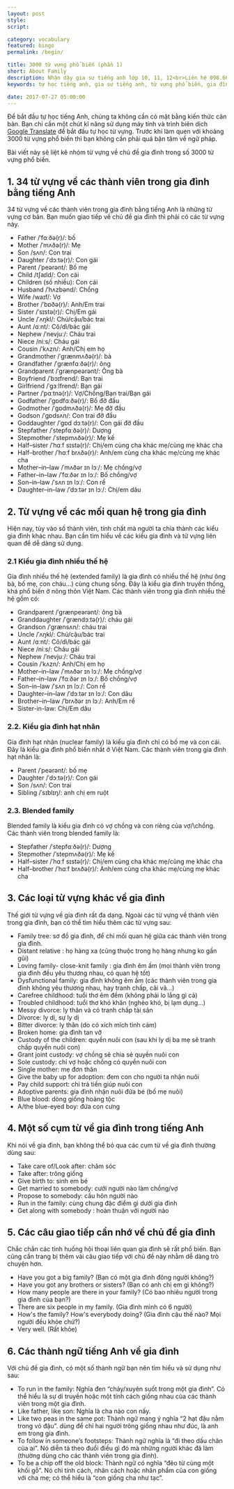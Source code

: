 ```yaml
---
layout: post
style:
script:

category: vocabulary
featured: bingo
permalink: /begin/

title: 3000 từ vựng phổ biến (phần 1)
short: About Family
description: Nhận dậy gia sư tiếng anh lớp 10, 11, 12<br>Liên hệ 098.66.77.99.3<br>Anh Thịnh
keywords: tự học tiếng anh, gia sư tiếng anh, từ vựng phổ biến, gia đình, vocabulary, family

date: 2017-07-27 05:00:00
---
```


Để bắt đầu tự học tiếng Anh, chúng ta không cần có mặt bằng kiến thức căn bản. Bạn chỉ cần
một chút kĩ năng sử dụng máy tính và trình biên dịch [Google Translate](https://translate.google.com.vn/?hl=en&sl=auto&tl=vi&op=translate) để bắt đầu tự học từ vựng. Trước khi làm quen với khoảng 3000 từ vựng phổ biến
thì bạn không cần phải quá bận tâm về ngữ pháp.

Bài viết này sẽ liệt kê nhóm từ vựng về chủ đề gia đình trong số 3000 từ vựng phổ biến.

## 1. 34 từ vựng về các thành viên trong gia đình bằng tiếng Anh

34 từ vựng về các thành viên trong gia đình bằng tiếng Anh là những từ vựng cơ bản. 
Bạn muốn giao tiếp về chủ đề gia đình thì phải có các từ vựng này.

- Father /ˈfɑːðə(r)/: bố
- Mother /ˈmʌðə(r)/: Mẹ
- Son /sʌn/: Con trai
- Daughter /ˈdɔːtə(r)/: Con gái
- Parent /ˈpeərənt/: Bố mẹ
- Child /tʃaɪld/: Con cái
- Children (số nhiều): Con cái
- Husband /ˈhʌzbənd/: Chồng
- Wife /waɪf/: Vợ
- Brother /ˈbɒðə(r)/: Anh/Em trai
- Sister /ˈsɪstə(r)/: Chị/Em gái
- Uncle /ˈʌŋkl/: Chú/cậu/bác trai
- Aunt /ɑːnt/: Cô/dì/bác gái
- Nephew /ˈnevjuː/: Cháu trai
- Niece /niːs/: Cháu gái
- Cousin /ˈkʌzn/: Anh/Chị em họ
- Grandmother /ˈɡrænmʌðə(r)/: bà
- Grandfather /ˈɡrænfɑːðə(r)/: ông
- Grandparent /ˈɡrænpeərənt/: Ông bà
- Boyfriend /ˈbɔɪfrend/: Bạn trai
- Girlfriend /ˈɡɜːlfrend/: Bạn gái
- Partner /ˈpɑːtnə(r)/: Vợ/Chồng/Bạn trai/Bạn gái
- Godfather /ˈɡɒdfɑːðə(r)/: Bố đỡ đầu
- Godmother /ˈɡɒdmʌðə(r)/: Mẹ đỡ đầu
- Godson /ˈɡɒdsʌn/: Con trai đỡ đầu
- Goddaughter /ˈɡɒd dɔːtə(r)/: Con gái đỡ đầu
- Stepfather /ˈstepfɑːðə(r)/: Dượng
- Stepmother /ˈstepmʌðə(r)/: Mẹ kế
- Half–sister /ˈhɑːf sɪstə(r)/: Chị/em cùng cha khác mẹ/cùng mẹ khác cha
- Half–brother /ˈhɑːf brʌðə(r)/: Anh/em cùng cha khác mẹ/cùng mẹ khác cha
- Mother–in–law /ˈmʌðər ɪn lɔː/: Mẹ chồng/vợ
- Father–in–law /ˈfɑːðər ɪn lɔː/:  Bố chồng/vợ
- Son–in–law /ˈsʌn ɪn lɔː/: Con rể
- Daughter–in–law /ˈdɔːtər ɪn lɔː/: Chị/em dâu

## 2. Từ vựng về các mối quan hệ trong gia đình

Hiện nay, tùy vào số thành viên, tính chất mà người ta chia thành các kiểu gia đình khác nhau.
Bạn cần tìm hiểu về các kiểu gia đình và từ vựng liên quan để dễ dàng sử dụng.

### 2.1 Kiểu gia đình nhiều thế hệ

Gia đình nhiều thế hệ (extended family) là gia đình có nhiều thế hệ (như ông bà, bố mẹ, con cháu…)
cùng chung sống. Đây là kiểu gia đình truyền thống, khá phổ biến ở nông thôn Việt Nam.
Các thành viên trong gia đình nhiều thế hệ gồm có:

- Grandparent /ˈɡrænpeərənt/: ông bà
- Granddaughter /ˈɡrændɔːtə(r)/:  cháu gái
- Grandson /ˈɡrænsʌn/: cháu trai
- Uncle /ˈʌŋkl/: Chú/cậu/bác trai
- Aunt /ɑːnt/: Cô/dì/bác gái
- Niece /niːs/: Cháu gái
- Nephew /ˈnevjuː/: Cháu trai
- Cousin /ˈkʌzn/: Anh/Chị em họ
- Mother–in–law /ˈmʌðər ɪn lɔː/: Mẹ chồng/vợ
- Father–in–law /ˈfɑːðər ɪn lɔː/:  Bố chồng/vợ
- Son–in–law /ˈsʌn ɪn lɔː/: Con rể
- Daughter–in–law /ˈdɔːtər ɪn lɔː/: Con dâu
- Brother–in–law /ˈbrʌðər ɪn lɔː/:  Anh/Em rể
- Sister-in-law: Chị/Em dâu

### 2.2. Kiểu gia đình hạt nhân

Gia đình hạt nhân (nuclear family) là kiểu gia đình chỉ có bố mẹ và con cái.
Đây là kiểu gia đình phổ biến nhất ở Việt Nam. Các thành viên trong gia đình hạt nhân là:

- Parent /ˈpeərənt/: bố mẹ
- Daughter /ˈdɔːtə(r)/: Con gái
- Son /sʌn/: Con trai
- Sibling /ˈsɪblɪŋ/: anh chị em ruột

### 2.3. Blended family

Blended family là kiểu gia đình có vợ chồng và con riêng của vợ/\chồng.
Các thành viên trong blended family là:

- Stepfather /ˈstepfɑːðə(r)/: Dượng
- Stepmother /ˈstepmʌðə(r)/: Mẹ kế
- Half–sister /ˈhɑːf sɪstə(r)/: Chị/em cùng cha khác mẹ/cùng mẹ khác cha
- Half–brother /ˈhɑːf brʌðə(r)/: Anh/em cùng cha khác mẹ/cùng mẹ khác cha

## 3. Các loại từ vựng khác về gia đình

Thế giới từ vựng về gia đình rất đa dạng. Ngoài các từ vựng về thành viên trong gia đình,
bạn có thể tìm hiểu thêm các từ vựng sau:

- Family tree: sơ đồ gia đình, để chỉ mối quan hệ giữa các thành viên trong gia đình.
- Distant relative : họ hàng xa (cũng thuộc trong họ hàng nhưng ko gần gũi)
- Loving family- close-knit family : gia đình êm ấm (mọi thành viên trong gia đình đều yêu thương nhau, có quan hệ tốt)
- Dysfunctional family: gia đình không êm ấm (các thành viên trong gia đình không yêu thương nhau, hay tranh chấp, cãi vã…)
- Carefree childhood: tuổi thơ êm đềm (không phải lo lắng gì cả)
- Troubled childhood: tuổi thơ khó khăn (nghèo khó, bị lạm dụng…)
- Messy divorce: ly thân và có tranh chấp tài sản
- Divorce: ly dị, sự ly dị
- Bitter divorce: ly thân (do có xích mích tình cảm)
- Broken home: gia đình tan vỡ
- Custody of the children: quyền nuôi con (sau khi ly dị ba mẹ sẽ tranh chấp quyền nuôi con)
- Grant joint custody: vợ chồng sẽ chia sẻ quyền nuôi con
- Sole custody: chỉ vợ hoặc chồng có quyền nuôi con
- Single mother: mẹ đơn thân
- Give the baby up for adoption: đem con cho người ta nhận nuôi
- Pay child support: chi trả tiền giúp nuôi con
- Adoptive parents: gia đình nhận nuôi đứa bé (bố mẹ nuôi)
- Blue blood: dòng giống hoàng tộc
- A/the blue-eyed boy: đứa con cưng

## 4. Một số cụm từ về gia đình trong tiếng Anh

Khi nói về gia đình, bạn không thể bỏ qua các cụm từ về gia đình thường dùng sau:

- Take care of/Look after: chăm sóc
- Take after: trông giống
- Give birth to: sinh em bé
- Get married to somebody: cưới người nào làm chồng/vợ
- Propose to somebody: cầu hôn người nào
- Run in the family: cùng chung đặc điểm gì dưới gia đình
- Get along with somebody : hoàn thuận với người nào

## 5. Các câu giao tiếp cần nhớ về chủ đề gia đình 

Chắc chắn các tình huống hội thoại liên quan gia đình sẽ rất phổ biến.
Bạn cũng cần trang bị thêm vài câu giao tiếp với chủ đề này nhằm dễ dàng trò chuyện hơn.

- Have you got a big family? (Bạn có một gia đình đông người không?)
- Have you got any brothers or sisters? (Bạn có anh chị em gì không?)
- How many people are there in your family? (Có bao nhiêu người trong gia đình của bạn?)
- There are six people in my family. (Gia đình mình có 6 người)
- How's the family? How's everybody doing? (Gia đình cậu thế nào? Mọi người đều khỏe chứ?)
- Very well. (Rất khỏe)

## 6. Các thành ngữ tiếng Anh về gia đình

Với chủ đề gia đình, có một số thành ngữ bạn nên tìm hiểu và sử dụng như sau: 

- To run in the family: Nghĩa đen “chảy/xuyên suốt trong một gia đình”. Có thể hiểu là sự di truyền hoặc một tính cách giống nhau của các thành viên trong một gia đình.
- Like father, like son: Nghĩa là cha nào con nấy.
- Like two peas in the same pot: Thành ngữ mang ý nghĩa “2 hạt đậu nằm trong vỏ đậu”. dùng để chỉ hai người trông giống nhau như đúc, là anh em trong gia đình.
- To follow in someone’s footsteps: Thành ngữ nghĩa là “đi theo dấu chân của ai”. Nó diễn tả theo đuổi điều gì đó mà những người khác đã làm (thường dùng cho các thành viên trong gia đình).
- To be a chip off the old block: Thành ngữ có nghĩa “đẽo từ cùng một khối gỗ”. Nó chỉ tính cách, nhân cách hoặc nhân phẩm của con giống với cha mẹ; có thể hiểu là “con giống cha như tạc”.
